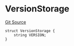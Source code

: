 # VersionStorage
[Git Source](https://github.com/thrackle-io/tron/blob/67919752074a6ad99319926c762bce79963a8aa4/src/protocol/diamond/VersionFacetLib.sol)


```solidity
struct VersionStorage {
    string VERSION;
}
```

